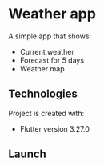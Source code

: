 # Weather app
A simple app that shows:
* Current weather
* Forecast for 5 days
* Weather map

## Technologies
Project is created with:
* Flutter version 3.27.0

## Launch